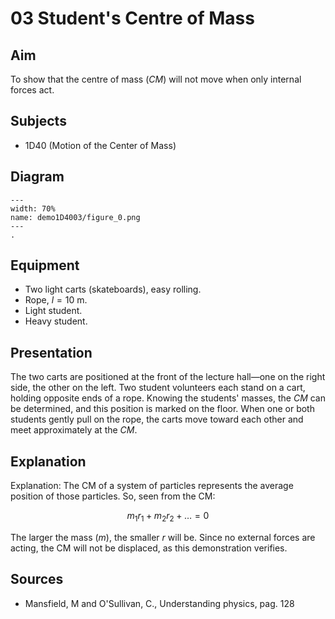 # 03 Student's Centre of Mass 
  
## Aim   

To show that the centre of mass ($CM$) will not move when only internal forces act.    
  

## Subjects   

* 1D40 (Motion of the Center of Mass) 


## Diagram
    
```{figure} figures/figure_0.png  
---  
width: 70%  
name: demo1D4003/figure_0.png  
---  
.
``` 


## Equipment    

*  Two light carts (skateboards), easy rolling. 
*  Rope, $l=10\mathrm{~m}$. 
*  Light student. 
*  Heavy student.


## Presentation   

The two carts are positioned at the front of the lecture hall—one on the right side, the other on the left. Two student volunteers each stand on a cart, holding opposite ends of a rope. Knowing the students' masses, the $CM$ can be determined, and this position is marked on the floor. When one or both students gently pull on the rope, the carts move toward each other and meet approximately at the $CM$.    

  
## Explanation   

Explanation: The CM of a system of particles represents the average position of those particles. So, seen from the CM: 

$$m_{1} r_{1}+m_{2} r_{2}+\ldots=0$$

The larger the mass $(m)$, the smaller $r$ will be. Since no external forces are acting, the CM will not be displaced, as this demonstration verifies.


## Sources   

*  Mansfield, M and O'Sullivan, C., Understanding physics, pag. 128
  
